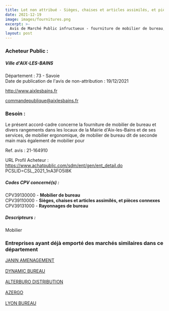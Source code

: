 ```yaml
---
title: Lot non attribué - Sièges, chaises et articles assimilés, et pièces connexes + autres fournitures
date: 2021-12-19
image: images/fournitures.png
excerpt: >-
  Avis de Marché Public infructueux - fourniture de mobilier de bureau, mobilier enfant, mobilier ergonomique et mobilier reconditionné
layout: post
---
```


### Acheteur Public :
##### Ville d'AIX-LES-BAINS
Département : 73 - Savoie<br/>
Date de publication de l'avis de non-attribution : 19/12/2021


http://www.aixlesbains.fr

commandepublique@aixlesbains.fr


### Besoin :

Le présent accord-cadre concerne la fourniture de mobilier de bureau et divers rangements dans les locaux de la Mairie d'Aix-les-Bains et de ses services, de mobilier ergonomique, de mobilier de bureau dit de seconde main mais également de mobilier pour

Ref. avis : 21-164910

URL Profil Acheteur : https://www.achatpublic.com/sdm/ent/gen/ent_detail.do PCSLID=CSL_2021_1nA3FO5I8K

##### Codes CPV concerné(s) :
CPV39130000 - **Mobilier de bureau** <br/>
CPV39110000 - **Sièges, chaises et articles assimilés, et pièces connexes** <br/>
CPV39131000 - **Rayonnages de bureau** <br/>

##### Descripteurs :
Mobilier <br/>

### Entreprises ayant déjà emporté des marchés similaires dans ce département
<a href="/entreprise-545/siren-312729130">JANIN AMENAGEMENT</a><br/><br/>
<a href="/entreprise-557/siren-412105033">DYNAMIC BUREAU</a><br/><br/>
<a href="/entreprise-564/siren-480173350">ALTERBURO DISTRIBUTION</a><br/><br/>
<a href="/entreprise-567/siren-499946630">AZERGO</a><br/><br/>
<a href="/entreprise-582/siren-972507859">LYON BUREAU</a><br/><br/>
